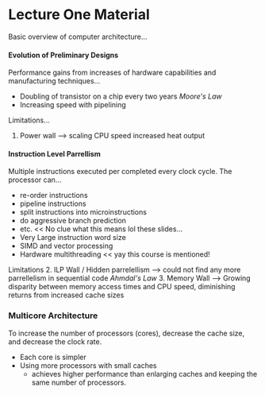 # Lecture One Material
Basic overview of computer architecture...

#### Evolution of Preliminary Designs
Performance gains from increases of hardware capabilities and manufacturing techniques...
- Doubling of transistor on a chip every two years _Moore's Law_
- Increasing speed with pipelining


Limitations...
1. Power wall --> scaling CPU speed increased heat output

#### Instruction Level Parrellism
Multiple instructions executed per completed every clock cycle. The processor can...
- re-order instructions
- pipeline instructions
- split instructions into microinstructions
- do aggressive branch prediction
- etc. << No clue what this means lol these slides...
- Very Large instruction word size
- SIMD and vector processing
- Hardware multithreading << yay this course is mentioned!

Limitations
2. ILP Wall / Hidden parrelellism --> could not find any more parrellelism in sequential code _Ahmdal's Law_
3. Memory Wall --> Growing disparity between memory access times and CPU speed, diminishing returns from increased cache sizes

### Multicore Architecture
To increase the number of processors (cores), decrease the cache size, and decrease the clock rate.
- Each core is simpler
- Using more processors with small caches
   - achieves higher performance than enlarging caches and keeping the same number of processors.
